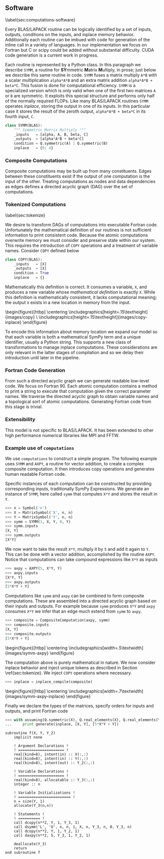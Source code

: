 
Software
--------

\label{sec:computations-software}

Every BLAS/LAPACK routine can be logically identified by a set of inputs, outputs, conditions on the inputs, and inplace memory behavior.  Additionally each routine can be imbued with code for generation of the inline call in a variety of languages.  In our implementation we focus on Fortran but C or scipy could be added without substantial difficulty.  CUDA code generation is a current work in progress.

Each routine is represented by a Python class.  In this paragraph we describe `SYMM`, a routine for **SY**mmetric **M**atrix **M**ultiply, in prose; just below we describe this same routine in code.  `SYMM` fuses a matrix multiply `A*B` with a scalar multiplication `alpha*A*B` and an extra matrix addition `alpha*A*B + beta*C`.  This fusion is done for computational efficiency.  `SYMM` is a specialized version which is only valid when one of the first two matrices `A` or `B` are symmetric.  It exploits this special structure and performs only half of the normally required FLOPs.  Like many BLAS/LAPACK routines `SYMM` operates *inplace*, storing the output in one of its inputs.  In this particular case it stores the result of the zeroth output, `alpha*A*B + beta*C` in its fourth input, `C`. 

~~~~~~~~~~~~~Python
class SYMM(BLAS):
    """ Symmetric Matrix Multiply """
    _inputs   = [alpha, A, B, beta, C]
    _outputs  = [alpha*A*B + beta*C]
    condition = Q.symmetric(A) | Q.symmetric(B)
    inplace   = {0: 4}
~~~~~~~~~~~~~

### Composite Computations

Composite computations may be built up from many constituents.  Edges between these constituents exist if the output of one computation is the input of the other.  Treating computations as nodes and data dependencies as edges defines a directed acyclic graph (DAG) over the set of computations.


### Tokenized Computations

\label{sec:tokenize}

We desire to transform DAGs of computations into executable Fortran code.  Unfortunately the mathematical definition of our routines is not sufficient information to print consistent code.  Because the atomic computations overwrite memory we must consider and preserve state within our system.  This requires the introduction of `COPY` operations and a treatment of variable names.  Consider `COPY` defined below

~~~~~~~~~~~~~Python
class COPY(BLAS):
    _inputs   = [X]
    _outputs  = [X]
    condition = True
    inplace   = {}
~~~~~~~~~~~~~

Mathematically this definition is correct.  It consumes a variable, `X`, and produces a new variable whose *mathematical definition* is exactly `X`.  While this definition is mathematically consistent, it lacks computational meaning; the output `X` exists in a new location in memory from the input.

\begin{figure}[htbp]
\centering
\includegraphics[height=.15\textheight]{images/copy} \\
\includegraphics[height=.15\textheight]{images/copy-inplace}
\end{figure}

To encode this information about memory location we expand our model so that each variable is both a mathematical SymPy term and a unique identifier, usually a Python string.  This supports a new class of transformations to manage inplace computations.  These considerations are only relevant in the latter stages of compilation and so we delay their introduction until later in the pipeline.


### Fortran Code Generation

From such a directed acyclic graph we can generate readable low-level code.  We focus on Fortran 90.  Each atomic computation contains a method to print a string to execute that computation given the correct parameter names.  We traverse the directed acyclic graph to obtain variable names and a topological sort of atomic computations.  Generating Fortran code from this stage is trivial.


### Extensibility

This model is not specific to BLAS/LAPACK.  It has been extended to other high performance numerical libraries like MPI and FFTW.


### Example use of `computations`

We use `computations` to construct a simple program.  The following example uses `SYMM` and `AXPY`, a routine for vector addition, to create a complex composite computation.  It then introduces copy operations and generates human readable Fortran code.

Specific instances of each computation can be constructed by providing corresponding inputs, traditionally SymPy Expressions.   We generate an instance of `SYMM`, here called `symm` that computes `X*Y` and stores the result in `Y`.

~~~~~~~~~~~~~Python
>>> n = Symbol('n')
>>> X = MatrixSymbol('X', n, n)
>>> Y = MatrixSymbol('Y', n, n)
>>> symm = SYMM(1, X, Y, 0, Y)
>>> symm.inputs
[X, Y]
>>> symm.outputs
[X*Y]
~~~~~~~~~~~~~

We now want to take the result `X*Y`, multiply it by `5` and add it again to `Y`.  This can be done with a vector addition, accomplished by the routine `AXPY`.  Notice that computations can take compound expressions like `X*Y` as inputs

~~~~~~~~~~~~~Python
>>> axpy = AXPY(5, X*Y, Y)
>>> axpy.inputs
[X*Y, Y]
>>> axpy.outputs
[5*X*Y + Y]
~~~~~~~~~~~~~

Computations like `symm` and `axpy` can be combined to form composite computations.  These are assembled into a directed acyclic graph based on their inputs and outputs.  For example because `symm` produces `X*Y` and `axpy` consumes `X*Y` we infer that an edge much extend from `symm` to `axpy`.

~~~~~~~~~~~~~Python
>>> composite = CompositeComputation(axpy, symm)
>>> composite.inputs
[X, Y]
>>> composite.outputs
[5*X*Y + Y]
~~~~~~~~~~~~~

\begin{figure}[htbp]
\centering
\includegraphics[width=.5\textwidth]{images/symm-axpy}
\end{figure}

The computation above is purely mathematical in nature.  We now consider inplace behavior and inject unique tokens as described in Section \ref{sec:tokenize}.  We inject `COPY` operations where necessary.

~~~~~~~~~~~~~Python
>>> inplace = inplace_compile(composite)
~~~~~~~~~~~~~

\begin{figure}[htbp]
\centering
\includegraphics[width=.7\textwidth]{images/symm-axpy-inplace}
\end{figure}

Finally we declare the types of the matrices, specify orders for inputs and outputs,  and print Fortran code

~~~~~~~~~~~~~Python
>>> with assuming(Q.symmetric(X), Q.real_elements(X), Q.real_elements(Y)):
...     print generate(inplace, [X, Y], [5*X*Y + Y])
~~~~~~~~~~~~~

~~~~~~~~~~~~~Fortran
subroutine f(X, Y, Y_2)
    implicit none

    ! Argument Declarations !
    ! ===================== !
    real(kind=8), intent(in) :: X(:,:)
    real(kind=8), intent(in) :: Y(:,:)
    real(kind=8), intent(out) :: Y_2(:,:)

    ! Variable Declarations !
    ! ===================== !
    real(kind=8), allocatable :: Y_3(:,:)
    integer :: n

    ! Variable Initializations !
    ! ======================== !
    n = size(Y, 1)
    allocate(Y_3(n,n))

    ! Statements !
    ! ========== !
    call dcopy(n**2, Y, 1, Y_3, 1)
    call dsymm('L', 'U', n, n, 1, X, n, Y_3, n, 0, Y_3, n)
    call dcopy(n**2, Y, 1, Y_2, 1)
    call daxpy(n**2, 5, Y_3, 1, Y_2, 1)

    deallocate(Y_3)
    return
end subroutine f
~~~~~~~~~~~~~
